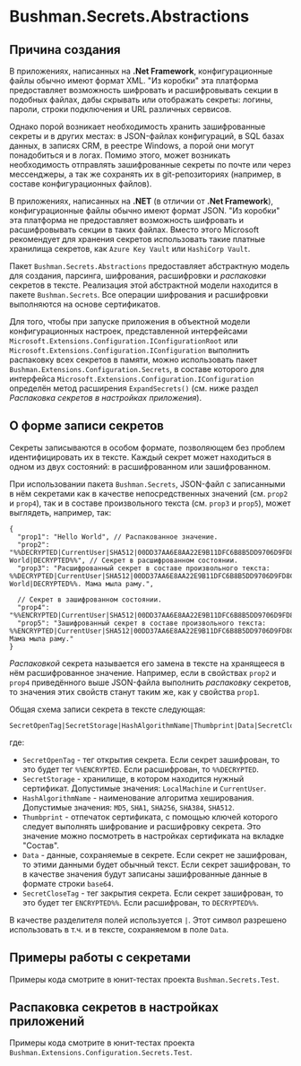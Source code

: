 
# Bushman.Secrets.Abstractions

## Причина создания

В приложениях, написанных на **.Net Framework**, конфигурационные файлы обычно имеют формат XML. "Из коробки"
эта платформа предоставляет возможность шифровать и расшифровывать секции в подобных файлах, дабы скрывать или
отображать секреты: логины, пароли, строки подключения и URL различных сервисов.

Однако порой возникает необходимость хранить зашифрованные секреты и в других местах: в JSON-файлах конфигураций,
в SQL базах данных, в записях CRM, в реестре Windows, а порой они могут понадобиться и в логах. Помимо
этого, может возникать необходимость отправлять зашифрованные секреты по почте или через мессенджеры,
а так же сохранять их в git-репозиториях (например, в составе конфигурационных файлов).

В приложениях, написанных на **.NET** (в отличии от **.Net Framework**), конфигурационные файлы обычно имеют
формат JSON. "Из коробки" эта платформа не предоставляет возможность шифровать и расшифровывать секции в таких
файлах. Вместо этого Microsoft рекомендует для хранения секретов использовать такие платные хранилища секретов,
как `Azure Key Vault` или `HashiCorp Vault`.

Пакет `Bushman.Secrets.Abstractions` предоставляет абстрактную модель для создания, парсинга, шифрования, расшифровки
и _распаковки_ секретов в тексте. Реализация этой абстрактной модели находится в пакете `Bushman.Secrets`.
Все операции шифрования и расшифровки выполняются на основе сертификатов.

Для того, чтобы при запуске приложения в объектной модели конфигурационных настроек, представленной интерфейсами
`Microsoft.Extensions.Configuration.IConfigurationRoot` или `Microsoft.Extensions.Configuration.IConfiguration`
выполнить распаковку всех секретов в памяти, можно использовать пакет `Bushman.Extensions.Configuration.Secrets`,
в составе которого для интерфейса `Microsoft.Extensions.Configuration.IConfiguration` определён метод расширения
`ExpandSecrets()` (см. ниже раздел _Распаковка секретов в настройках приложения_).

## О форме записи секретов 

Секреты записываются в особом формате, позволяющем без проблем идентифицировать их в тексте. Каждый секрет может находиться в одном из
двух состояний: в расшифрованном или зашифрованном.

При использовании пакета `Bushman.Secrets`, JSON-файл с записанными в нём секретами как в качестве непосредственных значений (см. `prop2`
и `prop4`), так и в составе произвольного текста (см. `prop3` и `prop5`), может выглядеть, например, так:

```
{
  "prop1": "Hello World", // Распакованное значение.
  "prop2": "%%DECRYPTED|CurrentUser|SHA512|00DD37AA6E8AA22E9B11DFC6B8B5DD9706D9FD8C|Hello World|DECRYPTED%%", // Секрет в расшифрованном состоянии.
  "prop3": "Расшифрованный секрет в составе произвольного текста: %%DECRYPTED|CurrentUser|SHA512|00DD37AA6E8AA22E9B11DFC6B8B5DD9706D9FD8C|Hello World|DECRYPTED%%. Мама мыла раму.",

  // Секрет в зашифрованном состоянии.
  "prop4": "%%ENCRYPTED|CurrentUser|SHA512|00DD37AA6E8AA22E9B11DFC6B8B5DD9706D9FD8C|cFyOsNujOBp21frIVpIwMT2hjzR6ZDsAtZfs8eWfoVcLiqDqEO+rAEXVmE6KbQMLv+pizS8O/Ri124uM7YvM8NbsKfP2AQI4G/reup5I8kmpGXGkVjevuDuQ0eo5MRbobBPIXPFtvja9zCFn3hpNk/rt243vGMCbhCdIRgXRyOGrHxNuxlB7wHDEkZ+cz68D5cLLYYTF2ctpvgqMHjU7DRg5Vm5NT3N+Rn1FuAFmTa1laBm+Db5CM3yQ1M376FbEU6fiW3xnVrd7i52BREo4T80asmjFLcIxR8R7j5nBpZcSCM4e+wmD6IJGjJDh9Pc79I/s5P2bQduczJIxWIS1mQ==|ENCRYPTED%%",
  "prop5": "Зашифрованный секрет в составе произвольного текста: %%ENCRYPTED|CurrentUser|SHA512|00DD37AA6E8AA22E9B11DFC6B8B5DD9706D9FD8C|cFyOsNujOBp21frIVpIwMT2hjzR6ZDsAtZfs8eWfoVcLiqDqEO+rAEXVmE6KbQMLv+pizS8O/Ri124uM7YvM8NbsKfP2AQI4G/reup5I8kmpGXGkVjevuDuQ0eo5MRbobBPIXPFtvja9zCFn3hpNk/rt243vGMCbhCdIRgXRyOGrHxNuxlB7wHDEkZ+cz68D5cLLYYTF2ctpvgqMHjU7DRg5Vm5NT3N+Rn1FuAFmTa1laBm+Db5CM3yQ1M376FbEU6fiW3xnVrd7i52BREo4T80asmjFLcIxR8R7j5nBpZcSCM4e+wmD6IJGjJDh9Pc79I/s5P2bQduczJIxWIS1mQ==|ENCRYPTED%%. Мама мыла раму."
}
```

_Распаковкой_ секрета называется его замена в тексте на хранящееся в нём расшифрованное значение. Например,
если в свойствах `prop2` и `prop4` приведённого выше JSON-файла выполнить _распаковку_ секретов, то значения
этих свойств станут таким же, как у свойства `prop1`.

Общая схема записи секрета в тексте следующая:

```
SecretOpenTag|SecretStorage|HashAlgorithmName|Thumbprint|Data|SecretCloseTag
```

где:

  * `SecretOpenTag` - тег открытия секрета. Если секрет зашифрован, то это будет тег `%%ENCRYPTED`. Если расшифрован, то `%%DECRYPTED`.
  * `SecretStorage` - хранилище, в котором находится нужный сертификат. Допустимые значения: `LocalMachine` и `CurrentUser`.
  * `HashAlgorithmName` - наименование алгоритма хеширования. Допустимые значения: `MD5`, `SHA1`, `SHA256`, `SHA384`, `SHA512`. 
  * `Thumbprint` - отпечаток сертификата, с помощью ключей которого следует выполнять шифрование и расшифровку секрета.
    Это значение можно посмотреть в настройках сертификата на вкладке "Состав".
  * `Data` - данные, сохраняемые в секрете. Если секрет не зашифрован, то этими данными будет обычный текст.
    Если секрет зашифрован, то в качестве значения будут записаны зашифрованные данные в формате строки `base64`.
  * `SecretCloseTag` - тег закрытия секрета. Если секрет зашифрован, то это будет тег `ENCRYPTED%%`. Если расшифрован, то `DECRYPTED%%`.

В качестве разделителя полей используется `|`. Этот символ разрешено использовать в т.ч. и в тексте, сохраняемом в поле `Data`.

## Примеры работы с секретами

Примеры кода смотрите в юнит-тестах проекта `Bushman.Secrets.Test`.

## Распаковка секретов в настройках приложений

Примеры кода смотрите в юнит-тестах проекта `Bushman.Extensions.Configuration.Secrets.Test`.